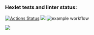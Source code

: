 ### Hexlet tests and linter status:
[![Actions Status](https://github.com/manylovv/frontend-project-lvl1/workflows/hexlet-check/badge.svg)](https://github.com/manylovv/frontend-project-lvl1/actions)
<a href="https://codeclimate.com/github/codeclimate/codeclimate/maintainability"><img src="https://api.codeclimate.com/v1/badges/a99a88d28ad37a79dbf6/maintainability" /></a>
![example workflow](https://github.com/manylovv/frontend-project-lvl1/actions/workflows/github-actions.yml/badge.svg)

<a href="https://asciinema.org/a/4x9bxh3HkIpCceG93MbWaMzyB" target="_blank"><img src="https://asciinema.org/a/4x9bxh3HkIpCceG93MbWaMzyB.svg" /></a>
